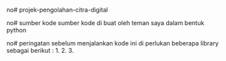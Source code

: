 no# projek-pengolahan-citra-digital




no# sumber kode 
sumber kode di buat oleh teman saya dalam bentuk python 

no# peringatan
sebelum menjalankan kode ini di perlukan beberapa library sebagai berikut :
1.
2.
3.
